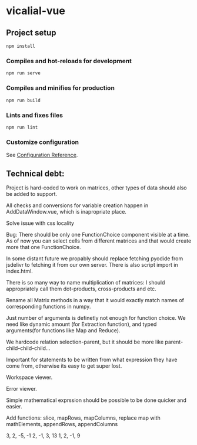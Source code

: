 # vicalial-vue

## Project setup
```
npm install
```

### Compiles and hot-reloads for development
```
npm run serve
```

### Compiles and minifies for production
```
npm run build
```

### Lints and fixes files
```
npm run lint
```

### Customize configuration
See [Configuration Reference](https://cli.vuejs.org/config/).


## Technical debt:
Project is hard-coded to work on matrices, other types of data should also be added to support.

All checks and conversions for variable creation happen in AddDataWindow.vue, which is inapropriate place.

Solve issue with css locality

Bug: There should be only one FunctionChoice component visible at a time. As of now you can select cells from different matrices and that would create more that one FunctionChoice.

In some distant future we propably should replace fetching pyodide from jsdelivr to fetching it from our own server. There is also script import in index.html.

There is so many way to name multiplication of matrices: I should appropriately call them dot-products, cross-products and etc.

Rename all Matrix methods in a way that it would exactly match names of corresponding functions in numpy.

Just number of arguments is definetly not enough for function choice. We need like dynamic amount (for Extraction function), and typed arguments(for functions like Map and Reduce).

We hardcode relation selection-parent, but it should be more like parent-child-child-child...

Important for statements to be written from what expression they have come from, otherwise its easy to get super lost.

Workspace viewer.

Error viewer.

Simple mathematical exprssion should be possible to be done quicker and easier.

Add functions: slice, mapRows, mapColumns, replace map with mathElements, appendRows, appendColumns

3, 2, -5, -1
2, -1, 3, 13
1, 2, -1, 9
